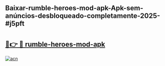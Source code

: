 ## Baixar-rumble-heroes-mod-apk-Apk-sem-anúncios-desbloqueado-completamente-2025-#j5pft

# <h2><a href="https://ainizakaria.my?title=rumble-heroes-mod-apk&ref=20M">🔗👉 🔴 rumble-heroes-mod-apk</a></h2>

[![acn](https://github.com/user-attachments/assets/0f9c940e-d8b0-45ae-aac7-cd30a18b3e1c)](https://ainizakaria.my?title=rumble-heroes-mod-apk&ref=20M)

